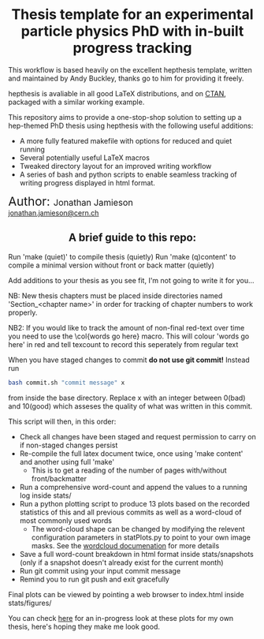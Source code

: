 # <div align="center">Thesis template for an experimental particle physics PhD with in-built progress tracking</div> #

This workflow is based heavily on the excellent hepthesis template, written and maintained by Andy Buckley, thanks go to him for providing it freely. 

hepthesis is avaliable in all good LaTeX distributions, and on [CTAN](https://ctan.org/pkg/hepthesis?lang=en), packaged with a similar working example.

This repository aims to provide a one-stop-shop solution to setting up a hep-themed PhD thesis using hepthesis with the following useful additions:
- A more fully featured makefile with options for reduced and quiet running
- Several potentially useful LaTeX macros
- Tweaked directory layout for an improved writing workflow 
- A series of bash and python scripts to enable seamless tracking of writing progress displayed in html format.

<span style="font-size:1.75em">Author: </span> <span style="font-size:1.25em"> Jonathan Jamieson </span>\
jonathan.jamieson@cern.ch

## <div align="center"> A brief guide to this repo: </div> ##

Run 'make (quiet)' to compile thesis (quietly)
Run 'make (q)content' to compile a minimal version without front or back matter (quietly) 

Add additions to your thesis as you see fit, I'm not going to write it for you...

NB: New thesis chapters must be placed inside directories named 'Section_\<chapter name\>' in order for tracking of chapter numbers to work properly. 

NB2: If you would like to track the amount of non-final red-text over time you need to use the \col{words go here} macro. This will colour 'words go here' in red and tell texcount to record this seperately from regular text

When you have staged changes to commit **do not use git commit!** Instead run 
```bash
bash commit.sh "commit message" x
```
from inside the base directory. Replace x with an integer between 0(bad) and 10(good) which asseses the quality of what was written in this commit. 

This script will then, in this order:
- Check all changes have been staged and request permission to carry on if non-staged changes persist
- Re-compile the full latex document twice, once using 'make content' and another using full 'make'
    - This is to get a reading of the number of pages with/without front/backmatter
- Run a comprehensive word-count and append the values to a running log inside stats/
- Run a python plotting script to produce 13 plots based on the recorded statistics of this and all previous commits as well as a word-cloud of most commonly used words
    - The word-cloud shape can be changed by modifying the relevent configuration parameters in statPlots&#46;py to point to your own image masks. See the [wordcloud documenation](https://amueller.github.io/word_cloud/) for more details
- Save a full word-count breakdown in html format inside stats/snapshots (only if a snapshot doesn't already exist for the current month)
- Run git commit using your input commit message
- Remind you to run git push and exit gracefully

Final plots can be viewed by pointing a web browser to index&#46;html inside stats/figures/ 

You can check [here](https://jjamieson12.github.io/MyFirstThesis_WithStatTracking/) for an in-progress look at these plots for my own thesis, here's hoping they make me look good. 
